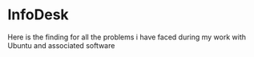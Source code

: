 # InfoDesk
Here is the finding for all the problems i have faced during my work with Ubuntu and associated software

